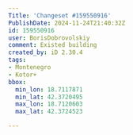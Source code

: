 ```yaml
---
Title: 'Changeset #159550916'
PublishDate: 2024-11-24T21:40:32Z
id: 159550916
user: BorisDobrovolskiy
comment: Existed building
created_by: iD 2.30.4
tags:
- Montenegro
- Kotor+
bbox:
  min_lon: 18.7117871
  min_lat: 42.3720495
  max_lon: 18.7120603
  max_lat: 42.3724523

---
```

